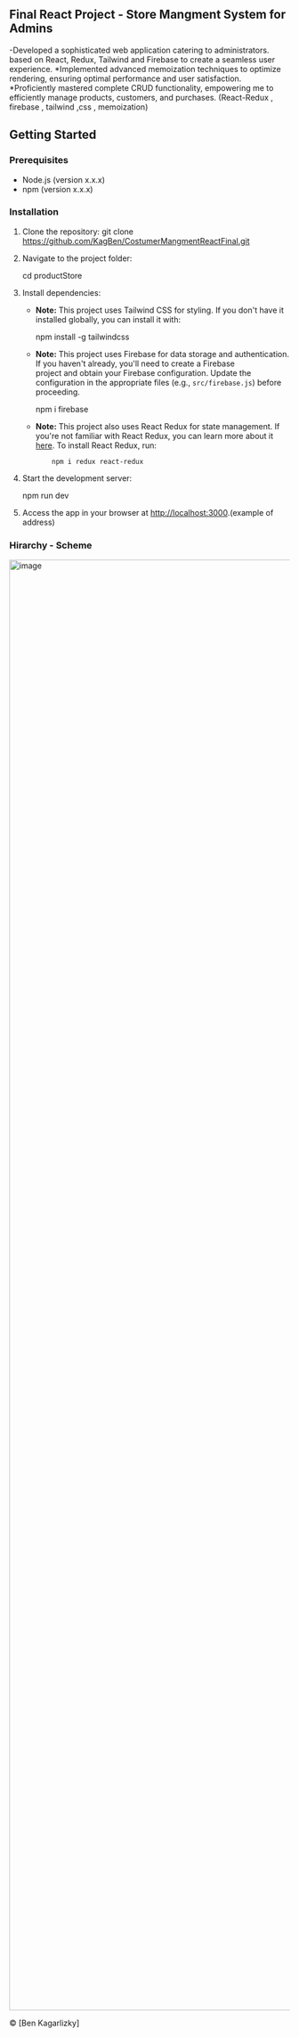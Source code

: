 ## Final React Project - Store Mangment System for Admins 

-Developed a sophisticated web application catering to administrators. based on React, Redux, Tailwind and Firebase to create a seamless user experience.
 *Implemented advanced memoization techniques to optimize rendering, ensuring optimal 
 performance and user satisfaction.
 *Proficiently mastered complete CRUD functionality, empowering me to efficiently manage products, 
 customers, and purchases. (React-Redux , firebase , tailwind ,css , memoization)


## Getting Started

### Prerequisites

- Node.js (version x.x.x)
- npm (version x.x.x)

### Installation

1. Clone the repository:
   git clone https://github.com/KagBen/CostumerMangmentReactFinal.git
2. Navigate to the project folder:

   cd productStore
   
4. Install dependencies:
   - **Note:** This project uses Tailwind CSS for styling. If you don't have it installed globally, you can install it with:

     npm install -g tailwindcss
   
   - **Note:** This project uses Firebase for data storage and authentication. If you haven't already, you'll need to create a Firebase     
               project and obtain your Firebase configuration. Update the configuration in the appropriate files (e.g., `src/firebase.js`) 
                 before proceeding. 

      npm i firebase

    - **Note:** This project also uses React Redux for state management. If you're not familiar with React Redux, you can learn more about               it [here](https://react-redux.js.org/). To install React Redux, run:

              npm i redux react-redux
5. Start the development server:
   
      npm run dev
  
7. Access the app in your browser at [http://localhost:3000](http://localhost:3000).(example of address)

### Hirarchy - Scheme
<img width="2606" alt="image" src="https://github.com/KagBen/CostumerMangmentReactFinal/assets/53075379/a209c6c8-c2b3-4fcd-bef1-6e06cfe764a9">

© [Ben Kagarlizky]
